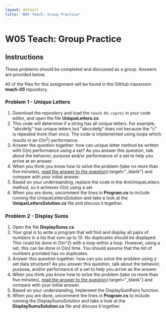 ```yaml
---
layout: default
title: "W05 Teach: Group Practice"
---
```


# W05 Teach: Group Practice

## Instructions

These problems should be completed and discussed as a group. Answers are provided below.

All of the files for this assignment will be found in the GitHub classroom ***teach-05*** repository.

### Problem 1 - Unique Letters

1. Download the repository and load the `teach-05.csproj` in your code editor, and open the file **UniqueLetters.cs**
2. This code will determine if a string has all unique letters. For example, "abcdefg" has unique letters but "abccdefg" does not because the "c" is repeated more than once. The code is implemented using loops which results in an O(n<sup>2</sup>) performance.
3. Answer the question together: how can unique letter method be written with O(n) performance using a set? As you answer this question, talk about the behavior, purpose and/or performance of a set to help you arrive at an answer.
4.  When you think you know how to solve the problem (take no more than five minutes), [read the answer to the question](teach-part1-answer){:target="_blank"} and compare with your initial answer.
5. Based on your understanding, replace the code in the AreUniqueLetters method, so it achieves O(n) using a set.
6. When you are done, uncomment the lines in **Program.cs** to include running the UniqueLettersSolution and take a look at the **UniqueLettersSolution.cs** file and discuss it together.

### Problem 2 - Display Sums

1. Open the file **DisplaySums.cs**
2. Your goal is to write a program that will find and display all pairs of numbers in a list that sum up to 10. No duplicates should be displayed. This could be done in O(n^2) with a loop within a loop. However, using a set, this can be done in O(n) time. You should assume that the list of numbers provided has no duplicates.
3. Answer this question together: how can you solve the problem using a set data structure? As you answer this question, talk about the behavior, purpose, and/or performance of a set to help you arrive as the answer.
4. When you think you know how to solve the problem (take no more than five minutes), [read the answer to the question](teach-part2-answer){:target="_blank"} and compare with your initial answer.
5. Based on your understanding, implement the DisplaySumPairs function.
6. When you are done, uncomment the lines in **Program.cs** to include running the DisplaySumsSolution and take a look at the **DisplaySumsSolution.cs** file and discuss it together.
